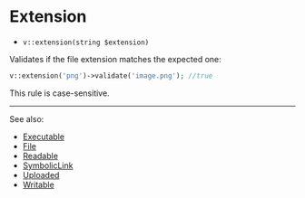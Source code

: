# Extension

- `v::extension(string $extension)`

Validates if the file extension matches the expected one:

```php
v::extension('png')->validate('image.png'); //true
```

This rule is case-sensitive.

***
See also:

  * [Executable](Executable.md)
  * [File](File.md)
  * [Readable](Readable.md)
  * [SymbolicLink](SymbolicLink.md)
  * [Uploaded](Uploaded.md)
  * [Writable](Writable.md)
